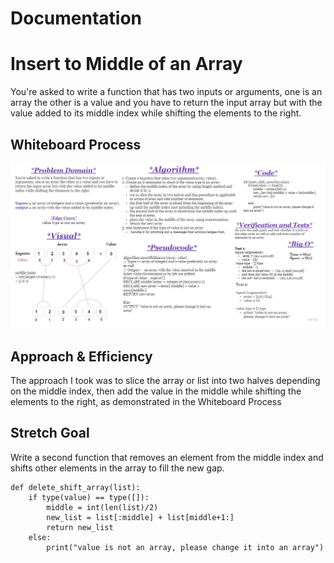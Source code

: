 # Documentation

# Insert to Middle of an Array

You're asked to write a function that has two inputs or arguments, one is an array the other is a value and you have to return the input array but with the value added to its middle index while shifting the elements to the right.


## Whiteboard Process
![Whiteboard process for code challenge class 02](/code_challenge_class_02_array_insert_shift/array-insert-shift.jpg)


## Approach & Efficiency

The approach I took was to slice the array or list into two halves depending on the middle index, then add the value in the middle while shifting the elements to the right, as demonstrated in the Whiteboard Process


## Stretch Goal
Write a second function that removes an element from the middle index and shifts other elements in the array to fill the new gap.


```
def delete_shift_array(list):
    if type(value) == type([]):
        middle = int(len(list)/2) 
        new_list = list[:middle] + list[middle+1:]
        return new_list
    else:
        print("value is not an array, please change it into an array")
```